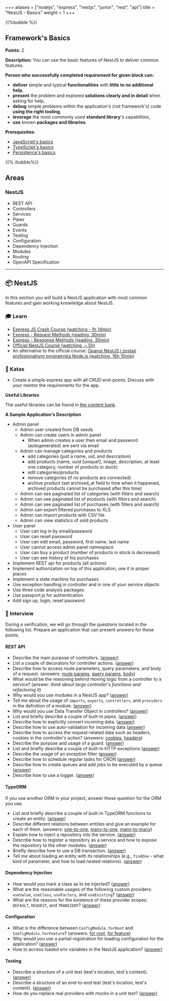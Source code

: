 +++
aliases = ["nodejs", "express", "nestjs", "junior", "rest", "api"]
title = "NestJS - Basics"
weight = 1
+++

{{%bubble %}}

## Framework's Basics

**Points:** 2

**Description:** You can use the basic features of NestJS to deliver common features.

**Person who successfully completed requirement for given block can:**

- **deliver** simple and typical **functionalities** with **little to no additional help**,
- **present** the problem and explored **solutions clearly and in detail** when asking for help,
- **debug** simple problems within the application's (not framework's) code **using the right tooling**,
- **leverage** the most commonly used **standard library**'s capabilities,
- **use** known **packages and libraries**.

**Prerequisites:**

- [JavaScript's basics](../javascript/basics)
- [TypeScript's basics](../typescript/basics)
- [Persistence's basics](../../persistence/basics)

{{% /bubble%}}

## Areas

### NestJS

- REST API
- Controllers
- Services
- Pipes
- Guards
- Events
- Testing
- Configuration
- Dependency Injection
- Modules
- Routing
- OpenAPI Specification

---

## 📦 NestJS

In this section you will build a NestJS application with most common features and gain working knowledge about NestJS.

### 🎓 Learn

- [Express JS Crash Course (watching - 1h 14min)](https://www.youtube.com/watch?v=L72fhGm1tfE)
- [Express - Request Methods (reading, 30min)](https://expressjs.com/en/api.html#req)
- [Express - Response Methods (reading, 30min)](https://expressjs.com/en/api.html#res)
- [Official NestJS Course (watching, ~ 5h)](https://learn.nestjs.com)
- An alternative to the official course: [Opanuj NestJS i zostań profesjonalnym programistą Node.js (watching, 16h 10min)](https://www.udemy.com/course/kurs-frameworka-nest-js)

### 📝 Katas

- Create a simple express app with all CRUD end-points. Discuss with your mentor the requirements for the app.

**Useful Libraries**

The useful libraries can be found in [the content bank](./content_bank.md).

**A Sample Application's Description**

- Admin panel
    - Admin user created from DB seeds
    - Admin can create users in admin panel
        - When admin creates a user then email and password (autogenerated) are sent via email
    - Admin can manage categories and products
        - add categories (just a name, uid, and description)
        - add products (name, uuid [unique!], image, description, at least one category, number of products in stock)
        - edit categories/products
        - remove categories (if no products are connected)
        - archive product (set archived_at field to time when it happened, archived products cannot be purchased after this time)
    - Admin can see paginated list of categories (with filters and search)
    - Admin can see paginated list of products (with filters and search)
    - Admin can see paginated list of purchases (with filters and search)
    - Admin can export filtered purchases to XLS
    - Admin can import products with CSV file
    - Admin can view statistics of sold products
- User panel
    - User can log in by email/password
    - User can reset password
    - User can edit email, password, first name, last name
    - User cannot access admin panel namespace
    - User can buy a product (number of products in stock is decreased)
    - User can see history of his purchases
- Implement REST api for products (all actions)
- Implement authorization on top of this application, use it in proper places
- Implement a state machine for purchases
- Use exception handling in controller and in one of your service objects
- Use three code analysis packages
- Use passport.js for authentication
- Add sign up, login, reset password

### 🎤 Interview

During a verification, we will go through the questions located in the following list. Prepare an application that can present answers for these points.

#### REST API

- Describe the main purpose of controllers. ([answer](https://docs.nestjs.com/controllers))
- List a couple of decorators for controller actions. ([answer](https://docs.nestjs.com/controllers#:~:text=%20the%20standard%20http%20methods))
- Describe how to access route parameters, query parameters, and body of a request. (answers: [route params](https://docs.nestjs.com/controllers#route-parameters), [query params](https://docs.nestjs.com/controllers#:~:text=%40query(key%3F%3A%20string)), [body](https://docs.nestjs.com/controllers#:~:text=%40query(key%3F%3A%20string)))
- What would be the reasoning behind moving logic from a controller to a service? (answer: *think about large controller's functions and refactoring it*)
- Why would you use modules in a NestJS app? ([answer](https://docs.nestjs.com/modules#:~:text=%20the%20resulting%20architecture%20will%20employ%20multiple%20modules))
- Tell me about the usage of `imports`, `exports`, `controllers`, and `providers` in the definition of a module. ([answer]())
- Why would you use Data Transfer Object in controllers? ([answer](https://docs.nestjs.com/controllers#:~:text=a%20dto%20is%20an%20object%20that))
- List and briefly describe a couple of built-in pipes. ([answer](https://docs.nestjs.com/pipes))
- Describe how to explicitly convert incoming data. ([answer](https://docs.nestjs.com/techniques/validation#explicit-conversion))
- Describe how to use auto-validation for incoming data ([answer](https://docs.nestjs.com/techniques/validation#auto-validation))
- Describe how to access the request-related data such as headers, cookies in the controller's action? (answers: [cookies](https://docs.nestjs.com/techniques/cookies#cookies), [headers](https://docs.nestjs.com/controllers#:~:text=%40headers(name%3F%3A%20string)))
- Describe the purpose and usage of a guard. ([answer](https://docs.nestjs.com/guards))
- List and briefly describe a couple of built-in HTTP exceptions ([answer](https://docs.nestjs.com/exception-filters#built-in-http-exceptions))
- Describe the usage of an exception filter ([answer](https://docs.nestjs.com/exception-filters#exception-filters-1))
- Describe how to schedule regular tasks for CRON ([answer](https://docs.nestjs.com/techniques/task-scheduling))
- Describe how to create queues and add jobs to be executed by a queue ([answer](https://docs.nestjs.com/techniques/queues))
- Describe how to use a logger. ([answer](https://docs.nestjs.com/techniques/logger#using-the-logger-for-application-logging))

#### TypeORM

If you use another ORM in your project, answer these question for the ORM you use.

- List and briefly describe a couple of built-in TypeORM functions to create an entity. ([answer](https://typeorm.io/#/entities/what-is-entity))
- Describe different relations between entities and give an example for each of them. (answers: [one-to-one](https://typeorm.io/#/one-to-one-relations/), [many-to-one](https://typeorm.io/#/many-to-one-one-to-many-relations), [many-to-many](https://typeorm.io/#/many-to-many-relations))
- Explain how to inject a repository into the service. ([answer](https://docs.nestjs.com/techniques/database#:~:text=this%20module%20uses%20the%20forfeature()%20method%20to%20define%20which%20repositories))
- Describe how to register a repository as a service and how to expose the repository to the other modules. ([answer](https://docs.nestjs.com/techniques/database#:~:text=%20imports%3A%20%5Btypeormmodule.forfeature(%5Buser%5D)%5D%2C%20providers%3A%20%5Busersservice%5D%2C%20controllers%3A%20%5Buserscontroller%5D%2C))
- Briefly describe how to use a DB transaction. ([answer](https://docs.nestjs.com/techniques/database#transactions))
- Tell me about loading an entity with its relationships (e.g., `findOne` - what kind of parameter, and how to load nested relations). ([answer](https://typeorm.io/#:~:text=call-,To%20load%20a%20user,const,-userRepository))

#### Dependency Injection

- How would you mark a class as to be injected? ([answer](https://docs.nestjs.com/providers#:~:text=the%20%40injectable()%20decorator%20attaches%20metadata%2C%20which%20declares%20that%20catsservice))
- What are the reasonable usages of the following custom providers: `useValue`, `useClass`, `useFactory`, and `useExisting`?  ([answer](https://docs.nestjs.com/fundamentals/custom-providers#custom-providers-1))
- What are the reasons for the existence of these provider scopes: `DEFAULT`, `REQUEST`, and `TRANSIENT`? ([answer](https://docs.nestjs.com/fundamentals/injection-scopes#provider-scope))

#### Configuration

- What is the difference between `ConfigModule.forRoot` and `ConfigModule.forFeature`? (answers: [for root](https://docs.nestjs.com/techniques/configuration#getting-started), [for feature](https://docs.nestjs.com/techniques/configuration#partial-registration))
- Why would you use a partial registration for loading configuration for the application? ([answer](https://docs.nestjs.com/techniques/configuration#partial-registration))
- How to access loaded env variables in the NestJS application? ([answer](https://docs.nestjs.com/techniques/configuration#using-the-configservice))

#### Testing

- Describe a structure of a unit test (test's location, test's content). ([answer](https://docs.nestjs.com/fundamentals/testing#unit-testing))
- Describe a structure of an end-to-end test (test's location, test's content). ([answer](https://docs.nestjs.com/fundamentals/testing#end-to-end-testing))
- How do you replace real providers with mocks in a unit test? ([answer](https://docs.nestjs.com/fundamentals/testing#overriding-globally-registered-enhancers))
